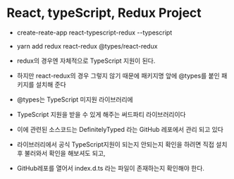 # React, typeScript, Redux Project

- create-reate-app react-typescript-redux --typescript
- yarn add redux react-redux @types/react-redux
- redux의 경우엔 자체적으로 TypeScript 지원이 된다.
- 하지만 react-redux의 경우 그렇지 않기 때문에 패키지명 앞에 @types를 붙인 패키지를 설치해 준다

- @types는 TypeScript 미지원 라이브러리에
- TypeScript 지원을 받을 수 있게 해주는 써드파티 라이브러리이다
- 이에 관련된 소스코드는 DefinitelyTyped 라는 GitHub 레포에서 관리 되고 있다

- 라이브러리에서 공식 TypeScript지원이 되는지 안되는지 확인을 하려면 직접 설치 후 불러와서 확인을 해보셔도 되고,
- GitHub레포를 열어서 index.d.ts 라는 파일이 존재하는지 확인해야 한다.
